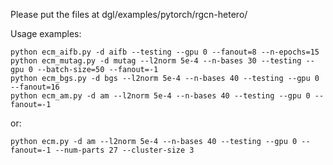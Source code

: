 Please put the files at dgl/examples/pytorch/rgcn-hetero/

Usage examples:
```
python ecm_aifb.py -d aifb --testing --gpu 0 --fanout=8 --n-epochs=15
python ecm_mutag.py -d mutag --l2norm 5e-4 --n-bases 30 --testing --gpu 0 --batch-size=50 --fanout=-1
python ecm_bgs.py -d bgs --l2norm 5e-4 --n-bases 40 --testing --gpu 0 --fanout=16
python ecm_am.py -d am --l2norm 5e-4 --n-bases 40 --testing --gpu 0 --fanout=-1
```
or:
```
python ecm.py -d am --l2norm 5e-4 --n-bases 40 --testing --gpu 0 --fanout=-1 --num-parts 27 --cluster-size 3
```
